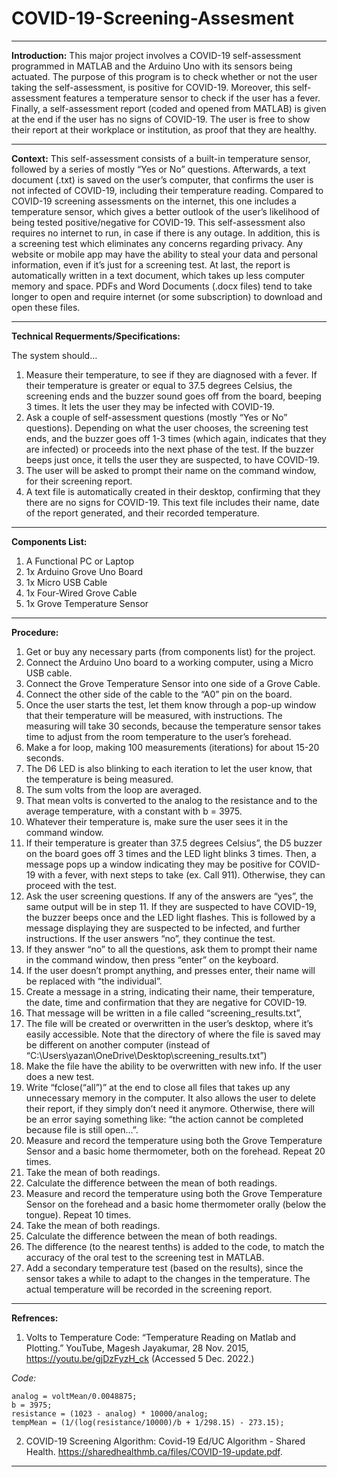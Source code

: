 # COVID-19-Screening-Assesment
_________________________________________________________________________________________________________________________________________________________________________
**Introduction:** 
This major project involves a COVID-19 self-assessment programmed in MATLAB and the Arduino Uno with its sensors being actuated. The purpose of this program is to check whether or not the user taking the self-assessment, is positive for COVID-19. Moreover, this self-assessment features a temperature sensor to check if the user has a fever. Finally, a self-assessment report (coded and opened from MATLAB) is given at the end if the user has no signs of COVID-19. The user is free to show their report at their workplace or institution, as proof that they are healthy.
_________________________________________________________________________________________________________________________________________________________________________
**Context:**
This self-assessment consists of a built-in temperature sensor, followed by a series of mostly “Yes or No” questions. Afterwards, a text document (.txt) is saved on the user’s computer, that confirms the user is not infected of COVID-19, including their temperature reading. Compared to COVID-19 screening assessments on the internet, this one includes a temperature sensor, which gives a better outlook of the user’s likelihood of being tested positive/negative for COVID-19. This self-assessment also requires no internet to run, in case if there is any outage. In addition, this is a screening test which eliminates any concerns regarding privacy. Any website or mobile app may have the ability to steal your data and personal information, even if it’s just for a screening test. At last, the report is automatically written in a text document, which takes up less computer memory and space. PDFs and Word Documents (.docx files) tend to take longer to open and require internet (or some subscription) to download and open these files.
_________________________________________________________________________________________________________________________________________________________________________
**Technical Requerments/Specifications:**

The system should…

1.	Measure their temperature, to see if they are diagnosed with a fever. If their temperature is greater or equal to 37.5 degrees Celsius, the screening ends and the buzzer sound goes off from the board, beeping 3 times. It lets the user they may be infected with COVID-19.
2.	Ask a couple of self-assessment questions (mostly “Yes or No” questions). Depending on what the user chooses, the screening test ends, and the buzzer goes off 1-3 times (which again, indicates that they are infected) or proceeds into the next phase of the test. If the buzzer beeps just once, it tells the user they are suspected, to have COVID-19.
3.	The user will be asked to prompt their name on the command window, for their screening report.
4.	A text file is automatically created in their desktop, confirming that they there are no signs for COVID-19. This text file includes their name, date of the report generated, and their recorded temperature.

_______________________________________________________________________________________________________________________________________________________________________
**Components List:**

1. A Functional PC or Laptop
2. 1x Arduino Grove Uno Board
3. 1x Micro USB Cable
4. 1x Four-Wired Grove Cable
5. 1x Grove Temperature Sensor 
_______________________________________________________________________________________________________________________________________________________________________
**Procedure:**
1.	Get or buy any necessary parts (from components list) for the project.
2.	Connect the Arduino Uno board to a working computer, using a Micro USB cable.
3.	Connect the Grove Temperature Sensor into one side of a Grove Cable.
4.	Connect the other side of the cable to the “A0” pin on the board.
5.	Once the user starts the test, let them know through a pop-up window that their temperature will be measured, with instructions. The measuring will take 30 seconds, because the temperature sensor takes time to adjust from the room temperature to the user’s forehead.
6.	Make a for loop, making 100 measurements (iterations) for about 15-20 seconds.
7.	The D6 LED is also blinking to each iteration to let the user know, that the temperature is being measured.
8.	The sum volts from the loop are averaged.
9.	That mean volts is converted to the analog to the resistance and to the average temperature, with a constant with b = 3975. 
10.	Whatever their temperature is, make sure the user sees it in the command window.
11.	If their temperature is greater than 37.5 degrees Celsius”, the D5 buzzer on the board goes off 3 times and the LED light blinks 3 times. Then, a message pops up a window indicating they may be positive for COVID-19 with a fever, with next steps to take (ex. Call 911). Otherwise, they can proceed with the test.
12.	Ask the user screening questions. If any of the answers are “yes”, the same output will be in step 11.  If they are suspected to have COVID-19, the buzzer beeps once and the LED light flashes. This is followed by a message displaying they are suspected to be infected, and further instructions. If the user answers “no”, they continue the test. 
13.	If they answer “no” to all the questions, ask them to prompt their name in the command window, then press “enter” on the keyboard. 
14.	If the user doesn’t prompt anything, and presses enter, their name will be replaced with “the individual”. 
15.	Create a message in a string, indicating their name, their temperature, the date, time and confirmation that they are negative for COVID-19.
16.	That message will be written in a file called “screening_results.txt”, 
17.	The file will be created or overwritten in the user’s desktop, where it’s easily accessible. Note that the directory of where the file is saved may be different on another computer (instead of “C:\Users\yazan\OneDrive\Desktop\screening_results.txt”)
18.	Make the file have the ability to be overwritten with new info. If the user does a new test. 
19.	Write “fclose(“all”)” at the end to close all files that takes up any unnecessary memory in the computer. It also allows the user to delete their report, if they simply don’t need it anymore. Otherwise, there will be an error saying something like: “the action cannot be completed because file is still open…”. 
20.	Measure and record the temperature using both the Grove Temperature Sensor and a basic home thermometer, both on the forehead. Repeat 20 times.
21.	Take the mean of both readings.
22.	Calculate the difference between the mean of both readings.
23.	Measure and record the temperature using both the Grove Temperature Sensor on the forehead and a basic home thermometer orally (below the tongue). Repeat 10 times.
24.	Take the mean of both readings.
25.	Calculate the difference between the mean of both readings.
26.	The difference (to the nearest tenths) is added to the code, to match the accuracy of the oral test to the screening test in MATLAB.
27.	Add a secondary temperature test (based on the results), since the sensor takes a while to adapt to the changes in the temperature. The actual temperature will be recorded in the screening report.
_______________________________________________________________________________________________________________________________________________________________________
**Refrences:**
1. Volts to Temperature Code: “Temperature Reading on Matlab and Plotting.” YouTube, Magesh Jayakumar, 28 Nov. 2015, https://youtu.be/gjDzFyzH_ck (Accessed 5 Dec. 2022.)

*Code:*
```
analog = voltMean/0.0048875;
b = 3975;
resistance = (1023 - analog) * 10000/analog;
tempMean = (1/(log(resistance/10000)/b + 1/298.15) - 273.15);
```

2. COVID-19 Screening Algorithm: Covid-19 Ed/UC Algorithm - Shared Health. https://sharedhealthmb.ca/files/COVID-19-update.pdf. 
_______________________________________________________________________________________________________________________________________________________________________
